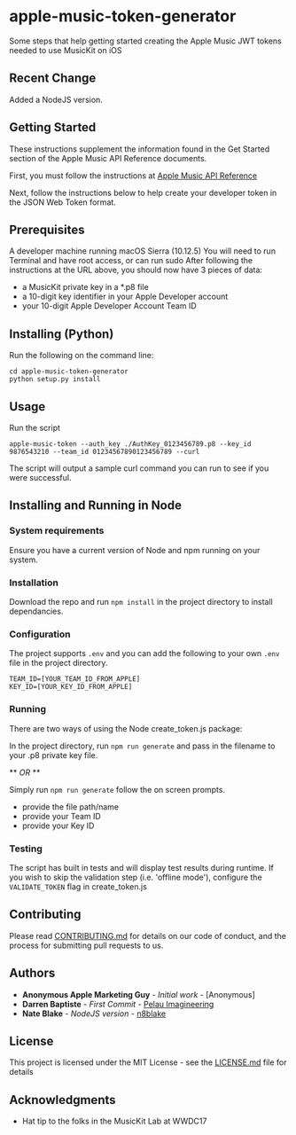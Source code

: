 # apple-music-token-generator

Some steps that help getting started creating the Apple Music JWT tokens needed to use MusicKit on iOS

## Recent Change


Added a NodeJS version.


## Getting Started

These instructions supplement the information found in the Get Started section of the Apple Music API Reference documents.

First, you must follow the instructions at [Apple Music API Reference](https://developer.apple.com/library/content/documentation/NetworkingInternetWeb/Conceptual/AppleMusicWebServicesReference/SetUpWebServices.html#//apple_ref/doc/uid/TP40017625-CH2-SW1)

Next, follow the instructions below to help create your developer token in the JSON Web Token format.


## Prerequisites

A developer machine running macOS Sierra (10.12.5)
You will need to run Terminal and have root access, or can run sudo
After following the instructions at the URL above, you should now have 3 pieces of data:

- a MusicKit private key in a *.p8 file
- a 10-digit key identifier in your Apple Developer account
- your 10-digit Apple Developer Account Team ID


## Installing (Python)

Run the following on the command line:
```
cd apple-music-token-generator
python setup.py install
```

## Usage

Run the script

```
apple-music-token --auth_key ./AuthKey_0123456789.p8 --key_id 9876543210 --team_id 01234567890123456789 --curl
```

The script will output a sample curl command you can run to see if you were successful.


## Installing and Running in Node

### System requirements
Ensure you have a current version of Node and npm running on your system.

### Installation
Download the repo and run ```npm install``` in the project directory to install dependancies.

### Configuration
The project supports ```.env``` and you can add the following to your own ```.env``` file in the project directory.

```
TEAM_ID=[YOUR_TEAM_ID_FROM_APPLE]
KEY_ID=[YOUR_KEY_ID_FROM_APPLE]
```

### Running
There are two ways of using the Node create_token.js package:

In the project directory, run ```npm run generate``` and pass in the filename to your .p8 private key file.

** *OR* **

Simply run ```npm run generate``` follow the on screen prompts.

- provide the file path/name
- provide your Team ID
- provide your Key ID


### Testing
The script has built in tests and will display test results during runtime.
If you wish to skip the validation step (i.e. 'offline mode'), configure the ```VALIDATE_TOKEN``` flag in create_token.js

## Contributing

Please read [CONTRIBUTING.md](CONTRIBUTING.md) for details on our code of conduct, and the process for submitting pull requests to us.


## Authors

* **Anonymous Apple Marketing Guy** - *Initial work* - [Anonymous]
* **Darren Baptiste** - *First Commit* - [Pelau Imagineering](https://github.com/pelauimagineering)
* **Nate Blake** - *NodeJS version* - [n8blake](https://n8blake.com)

## License

This project is licensed under the MIT License - see the [LICENSE.md](LICENSE.md) file for details

## Acknowledgments

* Hat tip to the folks in the MusicKit Lab at WWDC17

